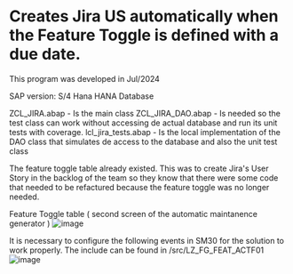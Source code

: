 # Creates Jira US automatically when the Feature Toggle is defined with a due date.

This program was developed in Jul/2024

SAP version: S/4 Hana
HANA Database

ZCL_JIRA.abap - Is the main class
ZCL_JIRA_DAO.abap - Is needed so the test class can work without accessing de actual database and run its unit tests with coverage.
lcl_jira_tests.abap - Is the local implementation of the DAO class that simulates de access to the database and also the unit test class

The feature toggle table already existed. This was to create Jira's User Story in the backlog of the team so they know that there were some code that needed to be refactured because the feature toggle was no longer needed.

Feature Toggle table ( second screen of the automatic maintanence generator )
![image](https://github.com/user-attachments/assets/2feb802b-8052-4e5e-a0ea-44bd8d694769)


It is necessary to configure the following events in SM30 for the solution to work properly. The include can be found in /src/LZ_FG_FEAT_ACTF01
![image](https://github.com/user-attachments/assets/01487a11-436a-4f65-81f6-1d3a1698903c)

